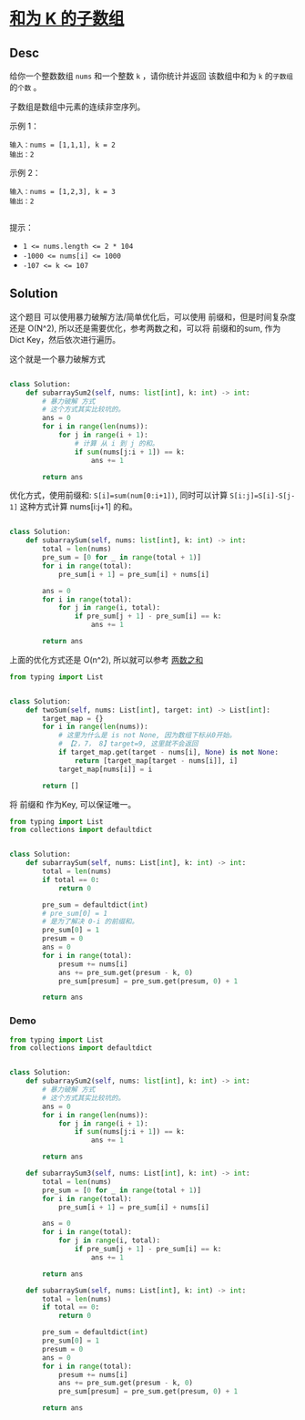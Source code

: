 # [和为 K 的子数组](https://leetcode.cn/problems/subarray-sum-equals-k/description/)

## Desc

给你一个整数数组 `nums` 和一个整数 `k` ，请你统计并返回 该数组中和为 `k` 的`子数组`的`个数` 。

子数组是数组中元素的连续非空序列。

示例 1：

```
输入：nums = [1,1,1], k = 2
输出：2

```

示例 2：

```
输入：nums = [1,2,3], k = 3
输出：2
 
```

提示：

* `1 <= nums.length <= 2 * 104`
* `-1000 <= nums[i] <= 1000`
* `-107 <= k <= 107`

## Solution

这个题目 可以使用暴力破解方法/简单优化后，可以使用 前缀和，但是时间复杂度 还是 O(N^2), 所以还是需要优化，参考两数之和，可以将
前缀和的sum, 作为 Dict Key，然后依次进行遍历。

这个就是一个暴力破解方式

```python

class Solution:
    def subarraySum2(self, nums: list[int], k: int) -> int:
        # 暴力破解 方式
        # 这个方式其实比较坑的。
        ans = 0
        for i in range(len(nums)):
            for j in range(i + 1):
                # 计算 从 i 到 j 的和。
                if sum(nums[j:i + 1]) == k:
                    ans += 1

        return ans
```

优化方式，使用前缀和: `S[i]=sum(num[0:i+1])`, 同时可以计算 `S[i:j]=S[i]-S[j-1]` 这种方式计算 nums[i:j+1] 的和。

```python

class Solution:
    def subarraySum(self, nums: list[int], k: int) -> int:
        total = len(nums)
        pre_sum = [0 for _ in range(total + 1)]
        for i in range(total):
            pre_sum[i + 1] = pre_sum[i] + nums[i]

        ans = 0
        for i in range(total):
            for j in range(i, total):
                if pre_sum[j + 1] - pre_sum[i] == k:
                    ans += 1

        return ans
```

上面的优化方式还是 O(n^2), 所以就可以参考 [两数之和](https://leetcode.cn/problems/two-sum/)

```python
from typing import List


class Solution:
    def twoSum(self, nums: List[int], target: int) -> List[int]:
        target_map = {}
        for i in range(len(nums)):
            # 这里为什么是 is not None, 因为数组下标从0开始。
            # 【2，7， 8】target=9, 这里就不会返回
            if target_map.get(target - nums[i], None) is not None:
                return [target_map[target - nums[i]], i]
            target_map[nums[i]] = i

        return []

```

将 前缀和 作为Key, 可以保证唯一。

```python
from typing import List
from collections import defaultdict


class Solution:
    def subarraySum(self, nums: List[int], k: int) -> int:
        total = len(nums)
        if total == 0:
            return 0

        pre_sum = defaultdict(int)
        # pre_sum[0] = 1 
        # 是为了解决 0-i 的前缀和。
        pre_sum[0] = 1
        presum = 0
        ans = 0
        for i in range(total):
            presum += nums[i]
            ans += pre_sum.get(presum - k, 0)
            pre_sum[presum] = pre_sum.get(presum, 0) + 1

        return ans
```

### Demo

```python
from typing import List
from collections import defaultdict


class Solution:
    def subarraySum2(self, nums: list[int], k: int) -> int:
        # 暴力破解 方式
        # 这个方式其实比较坑的。
        ans = 0
        for i in range(len(nums)):
            for j in range(i + 1):
                if sum(nums[j:i + 1]) == k:
                    ans += 1

        return ans

    def subarraySum3(self, nums: List[int], k: int) -> int:
        total = len(nums)
        pre_sum = [0 for _ in range(total + 1)]
        for i in range(total):
            pre_sum[i + 1] = pre_sum[i] + nums[i]

        ans = 0
        for i in range(total):
            for j in range(i, total):
                if pre_sum[j + 1] - pre_sum[i] == k:
                    ans += 1

        return ans

    def subarraySum(self, nums: List[int], k: int) -> int:
        total = len(nums)
        if total == 0:
            return 0

        pre_sum = defaultdict(int)
        pre_sum[0] = 1
        presum = 0
        ans = 0
        for i in range(total):
            presum += nums[i]
            ans += pre_sum.get(presum - k, 0)
            pre_sum[presum] = pre_sum.get(presum, 0) + 1

        return ans
```
